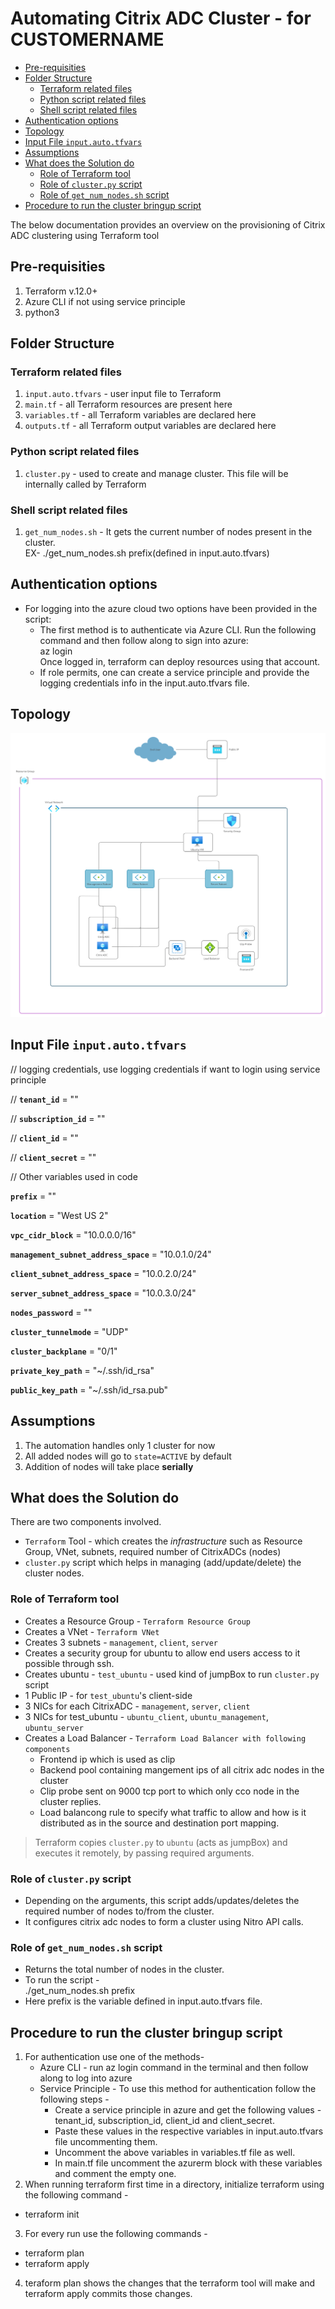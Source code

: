 # Automating Citrix ADC Cluster - for CUSTOMERNAME
- [Pre-requisities](#pre-requisities)
- [Folder Structure](#folder-structure)
  * [Terraform related files](#terraform-related-files)
  * [Python script related files](#python-script-related-files)
  * [Shell script related files](#shell-script-related-files)
- [Authentication options](#Authentication-options)
- [Topology](#topology)
- [Input File `input.auto.tfvars`](#input-file-inputautotfvars)
- [Assumptions](#assumptions)
- [What does the Solution do](#what-does-the-solution-do)
  * [Role of Terraform tool](#role-of-terraform-tool)
  * [Role of `cluster.py` script](#role-of-clusterpy-script)
  * [Role of `get_num_nodes.sh` script](#role-of-get_num_nodessh-script)
- [Procedure to run the cluster bringup script](#procedure-to-run-the-cluster-bringup-script)

The below documentation provides an overview on the provisioning of Citrix ADC clustering using Terraform tool

## Pre-requisities
1. Terraform v.12.0+
2. Azure CLI if not using service principle
3. python3


## Folder Structure
### Terraform related files
1. `input.auto.tfvars` - user input file to Terraform
2. `main.tf` - all Terraform resources are present here
3. `variables.tf` - all Terraform variables are declared here
4. `outputs.tf` - all Terraform output variables are declared here

### Python script related files
1. `cluster.py` - used to create and manage cluster. This file will be internally called by Terraform

### Shell script related files
1. `get_num_nodes.sh` - It gets the current number of nodes present in the cluster. <br>
    EX- ./get_num_nodes.sh prefix(defined in input.auto.tfvars)
    
## Authentication options
- For logging into the azure cloud two options have been provided in the script:
  * The first method is to authenticate via Azure CLI. Run the following command and then follow along to sign into azure: <br>
    az login<br>
    Once logged in, terraform can deploy resources using that account.
  * If role permits, one can create a service principle and provide the logging credentials info in the input.auto.tfvars file.
    
## Topology
![Image of Cluster Topology](cluster-topology2.png)

## Input File `input.auto.tfvars`

// logging credentials, use logging credentials if want to login using service principle

// **`tenant_id`**                       = ""

// **`subscription_id`**                 = ""

// **`client_id`**                       = ""

// **`client_secret`**                   = ""

// Other variables used in code

**`prefix`**                          = ""

**`location`**                        = "West US 2"

**`vpc_cidr_block`**                  = "10.0.0.0/16"

**`management_subnet_address_space`**    = "10.0.1.0/24"

**`client_subnet_address_space`**        = "10.0.2.0/24"

**`server_subnet_address_space`**        = "10.0.3.0/24"

**`nodes_password`**                  = ""

**`cluster_tunnelmode`**              = "UDP"

**`cluster_backplane`**               = "0/1"

**`private_key_path`**                = "~/.ssh/id_rsa"

**`public_key_path`**                 = "~/.ssh/id_rsa.pub"



## Assumptions
1. The automation handles only 1 cluster for now
2. All added nodes will go to `state=ACTIVE` by default
3. Addition of nodes will take place **serially**

## What does the Solution do
There are two components involved.
- `Terraform` Tool - which creates the *infrastructure* such as Resource Group, VNet, subnets, required number of CitrixADCs (nodes)
- `cluster.py` script which helps in managing (add/update/delete) the cluster nodes. 

### Role of Terraform tool
- Creates a Resource Group - `Terraform Resource Group`
- Creates a VNet - `Terraform VNet`
- Creates 3 subnets - `management`, `client`, `server`
- Creates a security group for ubuntu to allow end users access to it possible through ssh.
- Creates ubuntu - `test_ubuntu` - used kind of jumpBox to run `cluster.py` script
- 1 Public IP - for `test_ubuntu`'s client-side
- 3 NICs for each CitrixADC - `management`, `server`, `client`
- 3 NICs for test_ubuntu - `ubuntu_client`, `ubuntu_management`, `ubuntu_server`
- Creates a Load Balancer - `Terraform Load Balancer with following components`
  * Frontend ip which is used as clip
  * Backend pool containing mangement ips of all citrix adc nodes in the cluster
  * Clip probe sent on 9000 tcp port to which only cco node in the cluster replies.
  * Load balancong rule to specify what traffic to allow and how is it distributed as in the source and destination port mapping.
> Terraform copies `cluster.py` to `ubuntu` (acts as jumpBox) and executes it remotely, by passing required arguments.

### Role of `cluster.py` script
- Depending on the arguments, this script adds/updates/deletes the required number of nodes to/from the cluster.
-  It configures citrix adc nodes to form a cluster using Nitro API calls.

### Role of `get_num_nodes.sh` script
- Returns the total number of nodes in the cluster.
- To run the script - <br> 
 ./get_num_nodes.sh prefix
- Here prefix is the variable defined in input.auto.tfvars file.

## Procedure to run the cluster bringup script
1. For authentication use one of the methods-
   - Azure CLI - run az login command in the terminal and then follow along to log into azure
   - Service Principle - To use this method for authentication follow the following steps - 
     * Create a service principle in azure and get the following values - tenant_id, subscription_id, client_id and client_secret.
     * Paste these values in the respective variables in input.auto.tfvars file uncommenting them.
     * Uncomment the above variables in variables.tf file as well.
     * In main.tf file uncomment the azurerm block with these variables and comment the empty one.
2. When running terraform first time in a directory, initialize terraform using the following command - 
  - terraform init
3. For every run use the following commands -
  - terraform plan
  - terraform apply
4. teraform plan shows the changes that the terraform tool will make and terraform apply commits those changes.
